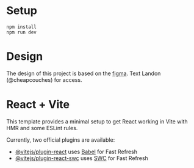 # Setup
```
npm install
npm run dev
```

# Design
The design of this project is based on the [figma](https://www.figma.com/design/k3WV6n6WadgTqRXme2QDWB/Wireframes?node-id=0-1&p=f&t=RFggK8M5Q5wxjLEd-0). Text Landon (@cheapcouches) for access.

# React + Vite

This template provides a minimal setup to get React working in Vite with HMR and some ESLint rules.

Currently, two official plugins are available:

- [@vitejs/plugin-react](https://github.com/vitejs/vite-plugin-react/blob/main/packages/plugin-react/README.md) uses [Babel](https://babeljs.io/) for Fast Refresh
- [@vitejs/plugin-react-swc](https://github.com/vitejs/vite-plugin-react-swc) uses [SWC](https://swc.rs/) for Fast Refresh
